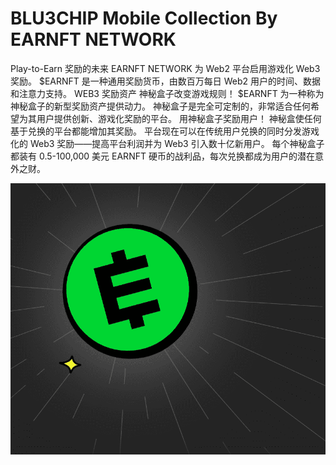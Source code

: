 # BLU3CHIP Mobile Collection By EARNFT NETWORK

Play-to-Earn 奖励的未来
EARNFT NETWORK 为 Web2 平台启用游戏化 Web3 奖励。
$EARNFT 是一种通用奖励货币，由数百万每日 Web2 用户的时间、数据和注意力支持。
WEB3 奖励资产
神秘盒子改变游戏规则！
$EARNFT 为一种称为神秘盒子的新型奖励资产提供动力。
神秘盒子是完全可定制的，非常适合任何希望为其用户提供创新、游戏化奖励的平台。
用神秘盒子奖励用户！
神秘盒使任何基于兑换的平台都能增加其奖励。 平台现在可以在传统用户兑换的同时分发游戏化的 Web3 奖励——提高平台利润并为 Web3 引入数十亿新用户。
每个神秘盒子都装有 0.5-100,000 美元 EARNFT 硬币的战利品，每次兑换都成为用户的潜在意外之财。

![nft](1.png)
